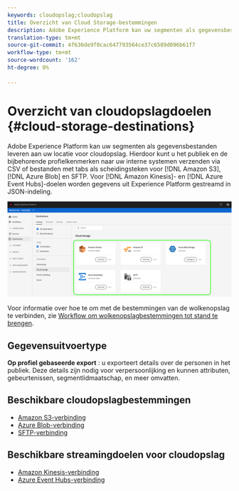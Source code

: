 ```yaml
---
keywords: cloudopslag;cloudopslag
title: Overzicht van Cloud Storage-bestemmingen
description: Adobe Experience Platform kan uw segmenten als gegevensbestanden leveren aan uw Amazon S3-, AWS Kinesis-, Azure Event Hubs- of SFTP-cloudopslaglocaties.
translation-type: tm+mt
source-git-commit: 4f636de9f0cac647793564ce37c6589d096b61f7
workflow-type: tm+mt
source-wordcount: '162'
ht-degree: 0%

---
```



# Overzicht van cloudopslagdoelen {#cloud-storage-destinations}

Adobe Experience Platform kan uw segmenten als gegevensbestanden leveren aan uw locatie voor cloudopslag. Hierdoor kunt u het publiek en de bijbehorende profielkenmerken naar uw interne systemen verzenden via CSV of bestanden met tabs als scheidingsteken voor [!DNL Amazon S3], [!DNL Azure Blob] en SFTP. Voor [!DNL Amazon Kinesis]- en [!DNL Azure Event Hubs]-doelen worden gegevens uit Experience Platform gestreamd in JSON-indeling.

![Adobe-cloudopslagbestemmingen](../../assets/catalog/cloud-storage/cloud-storage-destinations.png)

Voor informatie over hoe te om met de bestemmingen van de wolkenopslag te verbinden, zie [Workflow om wolkenopslagbestemmingen tot stand te brengen](./workflow.md).

## Gegevensuitvoertype

**Op profiel gebaseerde export** : u exporteert details over de personen in het publiek. Deze details zijn nodig voor verpersoonlijking en kunnen attributen, gebeurtenissen, segmentlidmaatschap, en meer omvatten.

## Beschikbare cloudopslagbestemmingen

- [Amazon S3-verbinding](./amazon-s3.md)
- [Azure Blob-verbinding](./azure-blob.md)
- [SFTP-verbinding](./sftp.md)

## Beschikbare streamingdoelen voor cloudopslag

- [Amazon Kinesis-verbinding](./amazon-kinesis.md)
- [Azure Event Hubs-verbinding](./azure-event-hubs.md)